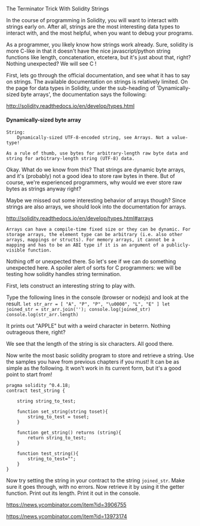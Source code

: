 

The Terminator Trick With Solidity Strings


In the course of programming in Solidity, you will want to interact with strings early on. After all, strings are the most interesting data types to interact with, and the most helpful, when you want to debug your programs.

As a programmer, you likely know how strings work already. Sure, solidity is more C-like in that it doesn't have the nice javascript/python string functions like length, concatenation, etcetera, but it's just about that, right? Nothing unexpected? We will see C !

First, lets go through the official documentation, and see what it has to say on strings. The available documentation on strings is relatively limited. On the page for data types in Solidity, under the sub-heading of 'Dynamically-sized byte arrays', the documentation says the following:

http://solidity.readthedocs.io/en/develop/types.html


#### Dynamically-sized byte array

```
String:
    Dynamically-sized UTF-8-encoded string, see Arrays. Not a value-type!

As a rule of thumb, use bytes for arbitrary-length raw byte data and string for arbitrary-length string (UTF-8) data.
```

Okay. What do we know from this? That strings are dynamic byte arrays, and it's (probably) not a good idea to store raw bytes in there. But of course, we're experienced programmers, why would we ever store raw bytes as strings anyway right?

Maybe we missed out some interesting behavior of arrays though? Since strings are also arrays, we should look into the documentation for arrays.

http://solidity.readthedocs.io/en/develop/types.html#arrays

`
Arrays can have a compile-time fixed size or they can be dynamic. For storage arrays, the element type can be arbitrary (i.e. also other arrays, mappings or structs). For memory arrays, it cannot be a mapping and has to be an ABI type if it is an argument of a publicly-visible function.
`

Nothing off or unexpected there. So let's see if we can do something unexpected here. A spoiler alert of sorts for C programmers: we will be testing how solidity handles string termination.

First, lets construct an interesting string to play with. 

Type the following lines in the console (browser or nodejs) and look at the result.
`
let str_arr = [ "A", "P", "P", "\u0000", "L", "E" ]
let joined_str = str_arr.join('');
console.log(joined_str)
console.log(str_arr.length)
`

It prints out "APPLE" but with a weird character in beterrn. Nothing outrageous there, right?

We see that the length of the string is six characters. All good there.

Now write the most basic solidity program to store and retrieve a string. Use the samples you have from previous chapters if you must! It can be as simple as the following. It won't work in its current form, but it's a good point to start from!

```
pragma solidity ^0.4.18;
contract test_string {

    string string_to_test;
    
    function set_string(string toset){
        string_to_test = toset;
    }
    
    function get_string() returns (string){
        return string_to_test;
    }
    
    function test_string(){
        string_to_test="";
    }
}
```

Now try setting the string in your contract to the string `joined_str`. Make sure it goes through, with no errors. Now retrieve it by using it the getter function. Print out its length. Print it out in the console.

https://news.ycombinator.com/item?id=3906755


https://news.ycombinator.com/item?id=13973174
